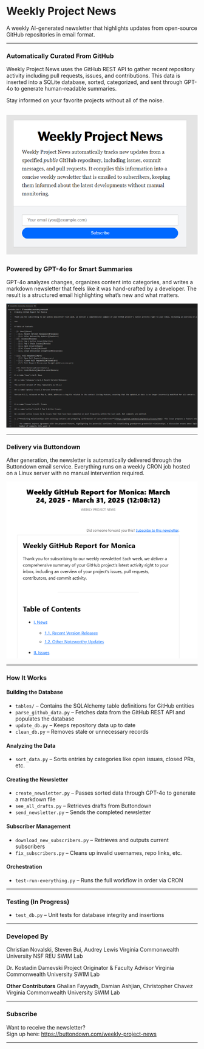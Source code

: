 # Weekly Project News

A weekly AI-generated newsletter that highlights updates from open-source GitHub repositories in email format. 

---

### Automatically Curated From GitHub  
Weekly Project News uses the GitHub REST API to gather recent repository activity including pull requests, issues, and contributions. This data is inserted into a SQLite database, sorted, categorized, and sent through GPT-4o to generate human-readable summaries.

Stay informed on your favorite projects without all of the noise.


![Newsletter Sign-Up Screen](/screenshots/newsletterSignup.PNG)
---

### Powered by GPT-4o for Smart Summaries  
GPT-4o analyzes changes, organizes content into categories, and writes a markdown newsletter that feels like it was hand-crafted by a developer. The result is a structured email highlighting what’s new and what matters.


![Newsletter Draft Screenshot](/screenshots/newsletterMarkdown.PNG)

---

### Delivery via Buttondown  
After generation, the newsletter is automatically delivered through the Buttondown email service. Everything runs on a weekly CRON job hosted on a Linux server with no manual intervention required.


![Newsletter Email Screenshot](/screenshots/newsletterEmail.PNG)

---

### How It Works

#### Building the Database
- `tables/` – Contains the SQLAlchemy table definitions for GitHub entities  
- `parse_github_data.py` – Fetches data from the GitHub REST API and populates the database  
- `update_db.py` – Keeps repository data up to date  
- `clean_db.py` – Removes stale or unnecessary records  

#### Analyzing the Data
- `sort_data.py` – Sorts entries by categories like open issues, closed PRs, etc.  

#### Creating the Newsletter
- `create_newsletter.py` – Passes sorted data through GPT-4o to generate a markdown file  
- `see_all_drafts.py` – Retrieves drafts from Buttondown  
- `send_newsletter.py` – Sends the completed newsletter  

#### Subscriber Management
- `download_new_subscribers.py` – Retrieves and outputs current subscribers  
- `fix_subscribers.py` – Cleans up invalid usernames, repo links, etc.  

#### Orchestration
- `test-run-everything.py` – Runs the full workflow in order via CRON  

---

### Testing (In Progress)
- `test_db.py` – Unit tests for database integrity and insertions

---

### Developed By  
Christian Novalski, Steven Bui, Audrey Lewis
Virginia Commonwealth University
NSF REU
SWIM Lab

Dr. Kostadin Damevski 
Project Originator & Faculty Advisor
Virginia Commonwealth University
SWIM Lab

**Other Contributors**
Ghalian Fayyadh, Damian Ashjian, Christopher Chavez
Virginia Commonwealth University
SWIM Lab

---

### Subscribe  
Want to receive the newsletter?  
Sign up here: https://buttondown.com/weekly-project-news

---